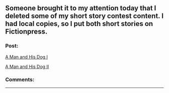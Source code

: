 ## Someone brought it to my attention today that I deleted some of my short story contest content. I had local copies, so I put both short stories on Fictionpress.

### Post:


[A Man and His Dog I](https://www.fictionpress.com/s/3317917/1/A-Man-and-His-Dog-I)

[A Man and His Dog II](https://www.fictionpress.com/s/3317919/1/A-Man-and-His-Dog-II)

### Comments:

---

